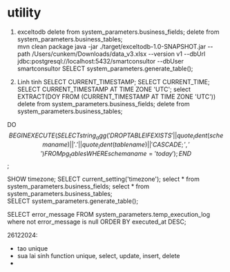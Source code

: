 # utility
1. exceltodb
    delete from system_parameters.business_fields;
    delete from system_parameters.business_tables;    
    mvn clean package
    java -jar ./target/exceltodb-1.0-SNAPSHOT.jar --path /Users/cunkem/Downloads/data_v3.xlsx  --version v1 --dbUrl jdbc:postgresql://localhost:5432/smartconsultor --dbUser smartconsultor
    SELECT system_parameters.generate_table();





100. Linh tinh
SELECT CURRENT_TIMESTAMP;
SELECT CURRENT_TIME;
SELECT CURRENT_TIMESTAMP AT TIME ZONE 'UTC';
select EXTRACT(DOY FROM (CURRENT_TIMESTAMP AT TIME ZONE 'UTC'))
delete from system_parameters.business_fields;
delete from system_parameters.business_tables;   

DO $$
BEGIN
   EXECUTE (
      SELECT string_agg('DROP TABLE IF EXISTS ' || quote_ident(schemaname) || '.' || quote_ident(tablename) || ' CASCADE;', ' ')
      FROM pg_tables
      WHERE schemaname = 'today'
   );
END $$;

SHOW timezone;
SELECT current_setting('timezone');
select * from system_parameters.business_fields;
select * from system_parameters.business_tables;    
SELECT system_parameters.generate_table();

SELECT error_message FROM system_parameters.temp_execution_log 
where not error_message is null
ORDER BY executed_at DESC;

26122024:
- tao unique
- sua lai sinh function unique, select, update, insert, delete
- 